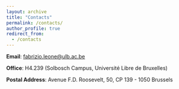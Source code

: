 ```yaml
---
layout: archive
title: "Contacts"
permalink: /contacts/
author_profile: true
redirect_from:
  - /contacts
---
```



**Email**: <a href="mailto:fabrizio.leone@ulb.ac.be">fabrizio.leone@ulb.ac.be</a>

**Office**: H4.239 (Solbosch Campus, Université Libre de Bruxelles)

**Postal Address**: Avenue F.D. Roosevelt, 50, CP 139 - 1050 Brussels
